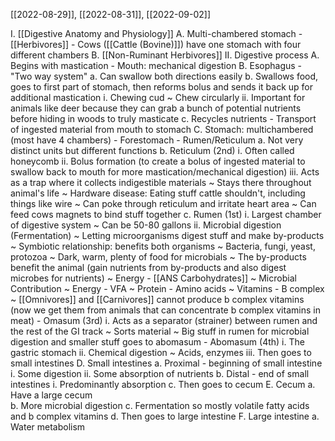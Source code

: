 [[2022-08-29]], [[2022-08-31]], [[2022-09-02]]

I. [[Digestive Anatomy and Physiology]]
	A. Multi-chambered stomach
		- [[Herbivores]]
		- Cows ([[Cattle (Bovine)]]) have one stomach with four different chambers
	B. [[Non-Ruminant Herbivores]]
II. Digestive process
	A. Begins with mastication
		- Mouth: mechanical digestion 
	B. Esophagus
		- "Two way system"
			a. Can swallow both directions easily
			b. Swallows food, goes to first part of stomach, then reforms bolus and sends it back up for additional mastication
				i. Chewing cud
					~ Chew circularly
				ii. Important for animals like deer because they can grab a bunch of potential nutrients before hiding in woods to truly masticate
			c. Recycles nutrients
		- Transport of ingested material from mouth to stomach
	C. Stomach: multichambered (most have 4 chambers)
		- Forestomach
		- Rumen/Reticulum
			a. Not very distinct units but different functions
			b. Reticulum (2nd)
				i. Often called honeycomb
				ii. Bolus formation (to create a bolus of ingested material to swallow back to mouth for more mastication/mechanical digestion)
				iii. Acts as a trap where it collects indigestible materials
					~ Stays there throughout animal's life
					~ Hardware disease: Eating stuff cattle shouldn't, including things like wire
						~ Can poke through reticulum and irritate heart area
						~ Can feed cows magnets to bind stuff together
			c. Rumen (1st)
				i. Largest chamber of digestive system
					~ Can be 50-80 gallons
				ii. Microbial digestion (Fermentation)
					~ Letting microorganisms digest stuff and make by-products
					~ Symbiotic relationship: benefits both organisms
						~ Bacteria, fungi, yeast, protozoa
						~ Dark, warm, plenty of food for microbials
						~ The by-products benefit the animal (gain nutrients from by-products and also digest microbes for nutrients)
					~ Energy - [[ANS Carbohydrates]]
					~ Microbial Contribution
						~ Energy - VFA
						~ Protein - Amino acids
						~ Vitamins - B complex
							~ [[Omnivores]] and [[Carnivores]] cannot produce b complex vitamins (now we get them from animals that can concentrate b complex vitamins in meat)
		- Omasum (3rd)
			i. Acts as a separator (strainer) between rumen and the rest of the GI track
				~ Sorts material
				~ Big stuff in rumen for microbial digestion and smaller stuff goes to abomasum
		- Abomasum (4th)
			i. The gastric stomach
			ii. Chemical digestion
				~ Acids, enzymes
			iii. Then goes to small intestines
	D. Small intestines
		a. Proximal - beginning of small intestine
			i. Some digestion
			ii. Some absorption of nutrients
		b. Distal - end of small intestines
			i. Predominantly absorption
		c. Then goes to cecum
	E. Cecum
		a. Have a large cecum	
		b. More microbial digestion
		c. Fermentation so mostly volatile fatty acids and b complex vitamins
		d. Then goes to large intestine
	F. Large intestine
		a. Water metabolism